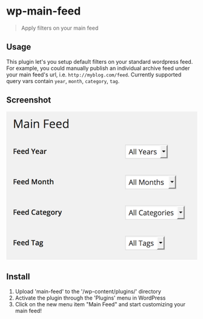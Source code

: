 # wp-main-feed
> Apply filters on your main feed

## Usage
This plugin let's you setup default filters on your standard wordpress feed. 
For example, you could manually publish an individual archive feed under your main feed's url, i.e. `http://myblog.com/feed`.
Currently supported query vars contain `year`, `month`, `category`, `tag`.

## Screenshot
![alt tag](assets/screenshot-1.png)

## Install

1. Upload 'main-feed' to the '/wp-content/plugins/' directory
2. Activate the plugin through the 'Plugins' menu in WordPress
3. Click on the new menu item "Main Feed" and start customizing your main feed!

